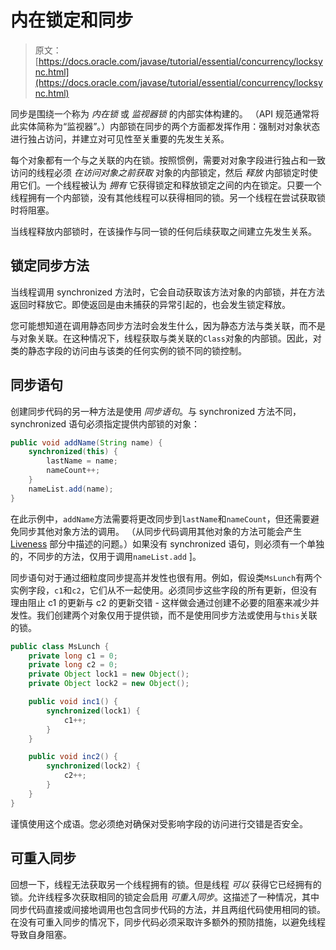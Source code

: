 # 内在锁定和同步

> 原文： [https://docs.oracle.com/javase/tutorial/essential/concurrency/locksync.html](https://docs.oracle.com/javase/tutorial/essential/concurrency/locksync.html)

同步是围绕一个称为 _内在锁_ 或 _监视器锁_ 的内部实体构建的。 （API 规范通常将此实体简称为“监视器”。）内部锁在同步的两个方面都发挥作用：强制对对象状态进行独占访问，并建立对可见性至关重要的先发生关系。

每个对象都有一个与之关联的内在锁。按照惯例，需要对对象字段进行独占和一致访问的线程必须 _在访问对象之前获取_ 对象的内部锁定，然后 _释放_ 内部锁定时使用它们。一个线程被认为 _拥有_ 它获得锁定和释放锁定之间的内在锁定。只要一个线程拥有一个内部锁，没有其他线程可以获得相同的锁。另一个线程在尝试获取锁时将阻塞。

当线程释放内部锁时，在该操作与同一锁的任何后续获取之间建立先发生关系。

## 锁定同步方法

当线程调用 synchronized 方法时，它会自动获取该方法对象的内部锁，并在方法返回时释放它。即使返回是由未捕获的异常引起的，也会发生锁定释放。

您可能想知道在调用静态同步方法时会发生什么，因为静态方法与类关联，而不是与对象关联。在这种情况下，线程获取与类关联的`Class`对象的内部锁。因此，对类的静态字段的访问由与该类的任何实例的锁不同的锁控制。

## 同步语句

创建同步代码的另一种方法是使用 _同步语句_。与 synchronized 方法不同，synchronized 语句必须指定提供内部锁的对象：

```java
public void addName(String name) {
    synchronized(this) {
        lastName = name;
        nameCount++;
    }
    nameList.add(name);
}
```

在此示例中，`addName`方法需要将更改同步到`lastName`和`nameCount`，但还需要避免同步其他对象方法的调用。 （从同步代码调用其他对象的方法可能会产生 [Liveness](liveness.html) 部分中描述的问题。）如果没有 synchronized 语句，则必须有一个单独的，不同步的方法，仅用于调用`nameList.add` ]。

同步语句对于通过细粒度同步提高并发性也很有用。例如，假设类`MsLunch`有两个实例字段，`c1`和`c2`，它们从不一起使用。必须同步这些字段的所有更新，但没有理由阻止 c1 的更新与 c2 的更新交错 - 这样做会通过创建不必要的阻塞来减少并发性。我们创建两个对象仅用于提供锁，而不是使用同步方法或使用与`this`关联的锁。

```java
public class MsLunch {
    private long c1 = 0;
    private long c2 = 0;
    private Object lock1 = new Object();
    private Object lock2 = new Object();

    public void inc1() {
        synchronized(lock1) {
            c1++;
        }
    }

    public void inc2() {
        synchronized(lock2) {
            c2++;
        }
    }
}
```

谨慎使用这个成语。您必须绝对确保对受影响字段的访问进行交错是否安全。

## 可重入同步

回想一下，线程无法获取另一个线程拥有的锁。但是线程 _可以_ 获得它已经拥有的锁。允许线程多次获取相同的锁定会启用 _可重入同步_。这描述了一种情况，其中同步代码直接或间接地调用也包含同步代码的方法，并且两组代码使用相同的锁。在没有可重入同步的情况下，同步代码必须采取许多额外的预防措施，以避免线程导致自身阻塞。